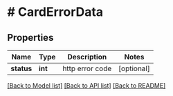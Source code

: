 # # CardErrorData

## Properties

Name | Type | Description | Notes
------------ | ------------- | ------------- | -------------
**status** | **int** | http error code | [optional] 

[[Back to Model list]](../../README.md#documentation-for-models) [[Back to API list]](../../README.md#documentation-for-api-endpoints) [[Back to README]](../../README.md)


